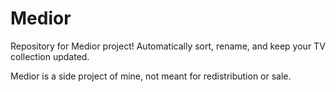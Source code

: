 Medior
======

Repository for Medior project! Automatically sort, rename, and keep your TV collection updated.

Medior is a side project of mine, not meant for redistribution or sale.
